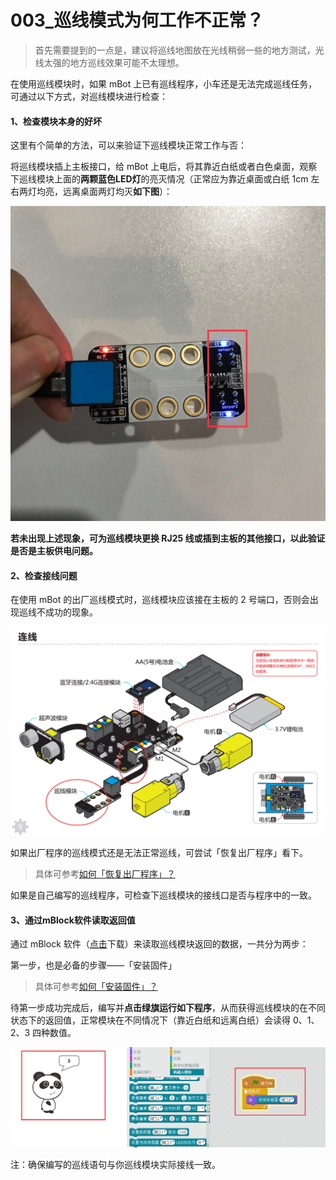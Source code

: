 # 003\_巡线模式为何工作不正常？

> 首先需要提到的一点是，建议将巡线地图放在光线稍弱一些的地方测试，光线太强的地方巡线效果可能不太理想。

在使用巡线模块时，如果 mBot 上已有巡线程序，小车还是无法完成巡线任务，可通过以下方式，对巡线模块进行检查：

####  1、检查模块本身的好坏

这里有个简单的方法，可以来验证下巡线模块正常工作与否：

将巡线模块插上主板接口，给 mBot 上电后，将其靠近白纸或者白色桌面，观察下巡线模块上面的**两颗蓝色LED灯**的亮灭情况（正常应为靠近桌面或白纸 1cm 左右两灯均亮，远离桌面两灯均灭**如下图**）：  

![](../.gitbook/assets/xun-xian-mo-kuai-ce-shi.jpg)

**若未出现上述现象，可为巡线模块更换 RJ25 线或插到主板的其他接口，以此验证是否是主板供电问题。**

####  2、检查接线问题

在使用 mBot 的出厂巡线模式时，巡线模块应该接在主板的 2 号端口，否则会出现巡线不成功的现象。

![](../.gitbook/assets/mbot-xun-xian-mo-kuai.png)

如果出厂程序的巡线模式还是无法正常巡线，可尝试「恢复出厂程序」看下。

> 具体可参考[如何「恢复出厂程序」？](../tips/ru-he-hui-fu-chu-chang-cheng-xu.md)

如果是自己编写的巡线程序，可检查下巡线模块的接线口是否与程序中的一致。

#### 3、通过mBlock软件读取返回值

通过 mBlock 软件（[点击](http://www.mblock.cc/zh-home/software/mblock/mblock3/)下载）来读取巡线模块返回的数据，一共分为两步：

第一步，也是必备的步骤——「安装固件」

> 具体可参考[如何「安装固件」？](../tips/ru-he-an-zhuang-gu-jian.md)

待第一步成功完成后，编写并**点击绿旗运行如下程序**，从而获得巡线模块的在不同状态下的返回值，正常模块在不同情况下（靠近白纸和远离白纸）会读得 0、1、2、3 四种数值。

![](../.gitbook/assets/xiong-mao-shuo-xun-xian.png)

注：确保编写的巡线语句与你巡线模块实际接线一致。

